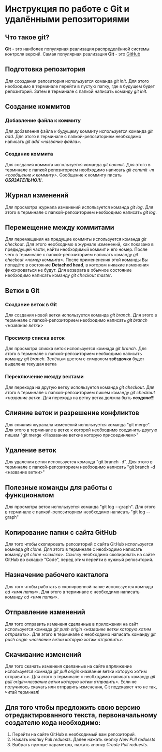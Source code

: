 # Инструкция по работе с Git и удалёнными репозиториями

## Что такое git?
**Git** - это наиболее популярная реализация распределённой системы контроля версий. Самая популярная реализация **Git** - это [GitHub](https://github.com/)

## Подготовка репозитория
Для сооздания репозитория используется команда *git init*. Для этого необходимо в терминале перейти в пустую папку, где в будущем будет репозиторий. Затем в терминале с папкой написать команду *git init*.

## Создание коммитов

### Добавление файла к коммиту
Для добавления файла к будущему коммиту используется команда *git add*. Для этого в терминале с папкой-репозиторием необходимо написать *git add <название файла>*.

### Создание коммита
Для создания коммита используется команда *git commit*. Для этого в терминале с папкой репозиторием необходимо написать *git commit -m <сообщение к коммиту>*. Сообщение к коммиту писать ***ОБЯЗАТЕЛЬНО!!!***.

## Журнал изменений
Для просмотра журнала изменений используется команда *git log*. Для этого в терминале с папкой-репозиторием необходимо написать *git log*.

## Перемещение между коммитами
Для перемещения на предущие коммиты используется команда *git checkout*. Для этого необходимо в журнале изменений, как показано в предыдущей части, найти необходимый коммит и его номер. После чего в терминале с папкой-репозиторием написать команду *git checkout <номер коммита>*. После примененения этой команды Вы попадёте в состояние **Detached head**, в котором никакие изменения фиксироваться не будут. Для возврата в обычное состояние необходимо написать команду *git checkout master*.

## Ветки в Git
### Создание веток в Git
Для создания новой ветки используется команда *git branch*. Для этого в терминале с папкой-репозиторием необходимо написать *git branch <название ветки>*

### Просмотр списка веток
Для просмотра списка веток используется комнада *git branch*. Для этого в терминале с папкой-репозиторием необходимо написать команду *git branch*. Зелёным цветом с символом **звёздочка** будет выделена текущая ветка

### Переключение между вектами
Для перехода на другую ветку используется команда *git checkout*. Для этого в терминале с папкой-репозиторием пишем команду *git checkout <название ветки*. Для перехода на ветку ветка должна быть ***создана***!!!

## Слияние веток и разрешение конфликтов
Для слияния журанала изменений используется команда "git merge". Для этого в терминале в ветке к которой необходимо соединить другую пишем "git merge <Назавание веткие которую присоединяем>"

## Удаление веток
Для удаления ветки используется команда "git branch -d". Для этого в терминале с папкой-репозиторием необходимо написать "git branch -d <название ветки>"

## Полезные команды для работы с функционалом
Для просмотра веток используется команда "git log --graph". Для этого в терминале с папкой-репозиторием необходимо написать "git log --graph"

## Копирование папки с сайта GitHub
Для того чтобы скопировать репозиторий с сайта GitHub используется комнада *git clone*. Для этого в терминале с необходимо написать команду *git clone <ссылка>*. Ссылку необходимо скопировать на сайте GitHub во вкладке "Code", перед этим перейти в нужный репозиторий.

## Назначение рабочего какталога
Для того чтобы работать в скопировнной папке используется комнада *cd <имя папки>*. Для этого в терминале с необходимо написать команду *cd <имя папки>*.

## Отправление изменений
Для того отправить изменеия сделанные в приложении на сайт используется комнада *git push origin <название ветки которую хотим отправить>*. Для этого в терминале с необходимо написать команду *git push origin <название ветки которую хотим отправить>*. 

## Скачивание изменений
Для того скачать изменеия сделанные на сайте впрлижение используется комнада *git pull origin*<название ветки которую хотим отправить>. Для этого в терминале с необходимо написать команду *git pull origin<название ветки которую хотим отправить>*. Если не получилось скачать или отправить изменения, Git подскажет что не так, читай терминал!

## Для того чтобы предложить свою версию отредактированного текста, первоначальному создателю кода необходимо:
1. Перейти на сайте GitHub в необходимый вам репозиторий.
2. Нажать кнопку *Pull reduests*. Далее нажать кнопку  *New Pull reduests*
3. Выбрать нужные параметры, нажать кнопку  *Create Pull reduests*.